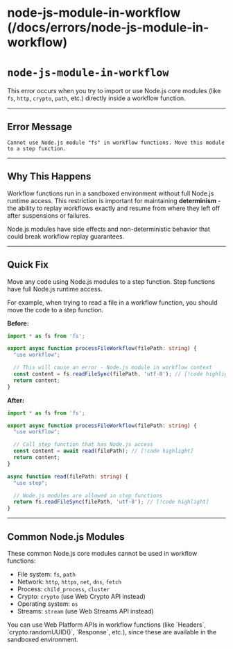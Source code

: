 # node-js-module-in-workflow (/docs/errors/node-js-module-in-workflow)

# `node-js-module-in-workflow`

This error occurs when you try to import or use Node.js core modules (like `fs`, `http`, `crypto`, `path`, etc.) directly inside a workflow function.

***

## Error Message

```
Cannot use Node.js module "fs" in workflow functions. Move this module to a step function.
```

***

## Why This Happens

Workflow functions run in a sandboxed environment without full Node.js runtime access. This restriction is important for maintaining **determinism** - the ability to replay workflows exactly and resume from where they left off after suspensions or failures.

Node.js modules have side effects and non-deterministic behavior that could break workflow replay guarantees.

***

## Quick Fix

Move any code using Node.js modules to a step function. Step functions have full Node.js runtime access.

For example, when trying to read a file in a workflow function, you should move the code to a step function.

**Before:**

```typescript lineNumbers
import * as fs from 'fs';

export async function processFileWorkflow(filePath: string) {
  "use workflow";

  // This will cause an error - Node.js module in workflow context
  const content = fs.readFileSync(filePath, 'utf-8'); // [!code highlight]
  return content;
}
```

**After:**

```typescript lineNumbers
import * as fs from 'fs';

export async function processFileWorkflow(filePath: string) {
  "use workflow";

  // Call step function that has Node.js access
  const content = await read(filePath); // [!code highlight]
  return content;
}

async function read(filePath: string) {
  "use step";

  // Node.js modules are allowed in step functions
  return fs.readFileSync(filePath, 'utf-8'); // [!code highlight]
}
```

***

## Common Node.js Modules

These common Node.js core modules cannot be used in workflow functions:

* File system: `fs`, `path`
* Network: `http`, `https`, `net`, `dns`, `fetch`
* Process: `child_process`, `cluster`
* Crypto: `crypto` (use Web Crypto API instead)
* Operating system: `os`
* Streams: `stream` (use Web Streams API instead)

<Callout type="info">
  You can use Web Platform APIs in workflow functions (like `Headers`, `crypto.randomUUID()`, `Response`, etc.), since these are available in the sandboxed environment.
</Callout>
